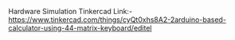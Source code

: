 Hardware Simulation  Tinkercad Link:-
https://www.tinkercad.com/things/cyQt0xhs8A2-2arduino-based-calculator-using-44-matrix-keyboard/editel
